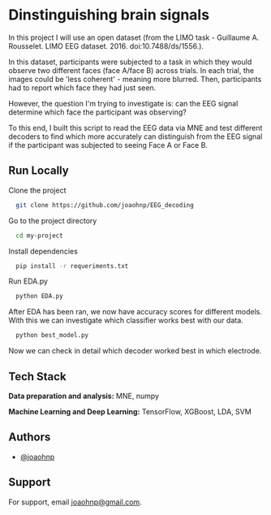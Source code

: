 
# Dinstinguishing brain signals
In this project I will use an open dataset (from the LIMO task - Guillaume A. Rousselet. LIMO EEG dataset. 2016. doi:10.7488/ds/1556.).

In this dataset, participants were subjected to a task in which they would observe two different faces (face A/face B) across trials. In each trial, the images could be 'less coherent' - meaning more blurred. Then, participants had to report which face they had just seen. 

However, the question I'm trying to investigate is: can the EEG signal determine which face the participant was observing?

To this end, I built this script to read the EEG data via MNE and test different decoders to find which more accurately can distinguish from the EEG signal if the participant was subjected to seeing Face A or Face B.


## Run Locally

Clone the project

```bash
  git clone https://github.com/joaohnp/EEG_decoding
```

Go to the project directory

```bash
  cd my-project
```

Install dependencies

```bash
  pip install -r requeriments.txt
```

Run EDA.py

```bash
  python EDA.py
```

After EDA has been ran, we now have accuracy scores for different models. With this we can investigate which classifier works best with our data. 

```bash
  python best_model.py
```
Now we can check in detail which decoder worked best in which electrode. 


## Tech Stack

**Data preparation and analysis:** MNE, numpy

**Machine Learning and Deep Learning:** TensorFlow, XGBoost, LDA, SVM


## Authors

- [@joaohnp](https://www.github.com/joaohnp)


## Support

For support, email joaohnp@gmail.com.

